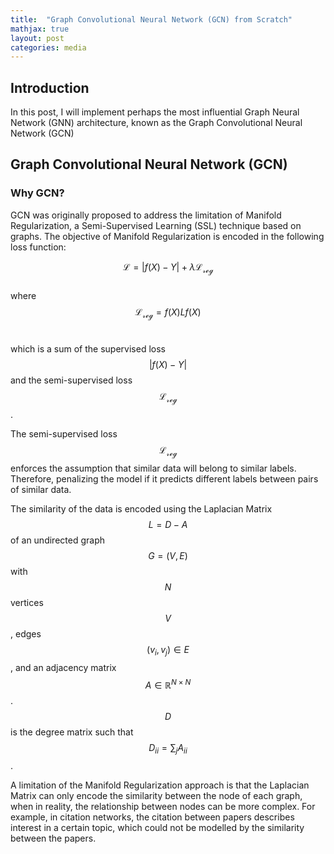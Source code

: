```yaml
---
title:  "Graph Convolutional Neural Network (GCN) from Scratch"
mathjax: true
layout: post
categories: media
---
```


## Introduction
In this post, I will implement perhaps the most influential Graph Neural Network (GNN) architecture, known as the Graph Convolutional Neural Network (GCN)

## Graph Convolutional Neural Network (GCN)

### Why GCN?
GCN was originally proposed to address the limitation of Manifold Regularization, a Semi-Supervised Learning (SSL) technique based on graphs. The objective of Manifold Regularization is encoded in the following loss function:

$$
\mathcal{L} = |f(X)-Y| + λ\mathcal{L_{reg}}
$$
<br>
where
$$
\mathcal{L_{reg}}=f(X)Lf(X) 
$$
<br>

which is a sum of the supervised loss $$\lvert f(X)-Y \rvert$$ and the semi-supervised loss $$\mathcal{L_{reg}}$$.

The semi-supervised loss $$\mathcal{L_{reg}}$$ enforces the assumption that similar data will belong to similar labels. Therefore, penalizing the model if it predicts different labels between pairs of similar data. 

The similarity of the data is encoded using the Laplacian Matrix $$L=D-A$$ of an undirected graph $$G=(V,E)$$ with $$N$$ vertices $$V$$, edges $$(v_i, v_j) \in E$$, and an adjacency matrix $$A\in \mathbb{R}^{N \times N}$$. $$D$$ is the degree matrix such that $$D_{ii}=∑_{j}A_{ii}$$.

A limitation of the Manifold Regularization approach is that the Laplacian Matrix can only encode the similarity between the node of each graph, when in reality, the relationship between nodes can be more complex. For example, in citation networks, the citation between papers describes interest in a certain topic, which could not be modelled by the similarity between the papers.

